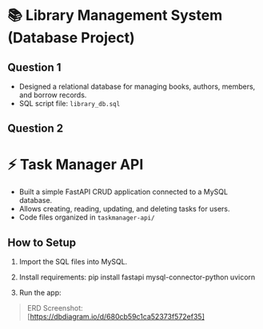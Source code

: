# 📚 Library Management System (Database Project)

## Question 1

- Designed a relational database for managing books, authors, members, and borrow records.
- SQL script file: `library_db.sql`

## Question 2

# ⚡ Task Manager API

- Built a simple FastAPI CRUD application connected to a MySQL database.
- Allows creating, reading, updating, and deleting tasks for users.
- Code files organized in `taskmanager-api/`

## How to Setup

1. Import the SQL files into MySQL.
2. Install requirements:
pip install fastapi mysql-connector-python uvicorn

3. Run the app:

> ERD Screenshot: [https://dbdiagram.io/d/680cb59c1ca52373f572ef35]

